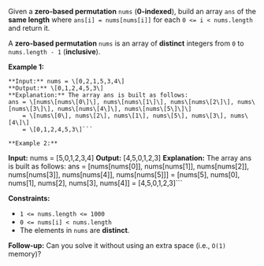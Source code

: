 Given a **zero-based permutation** `nums` (**0-indexed**), build an array `ans` of the **same length** where `ans[i] = nums[nums[i]]` for each `0 <= i < nums.length` and return it.

A **zero-based permutation** `nums` is an array of **distinct** integers from `0` to `nums.length - 1` (**inclusive**).

**Example 1:**

```
**Input:** nums = \[0,2,1,5,3,4\]
**Output:** \[0,1,2,4,5,3\]
**Explanation:** The array ans is built as follows: 
ans = \[nums\[nums\[0\]\], nums\[nums\[1\]\], nums\[nums\[2\]\], nums\[nums\[3\]\], nums\[nums\[4\]\], nums\[nums\[5\]\]\]
    = \[nums\[0\], nums\[2\], nums\[1\], nums\[5\], nums\[3\], nums\[4\]\]
    = \[0,1,2,4,5,3\]```

**Example 2:**

```
**Input:** nums = \[5,0,1,2,3,4\]
**Output:** \[4,5,0,1,2,3\]
**Explanation:** The array ans is built as follows:
ans = \[nums\[nums\[0\]\], nums\[nums\[1\]\], nums\[nums\[2\]\], nums\[nums\[3\]\], nums\[nums\[4\]\], nums\[nums\[5\]\]\]
    = \[nums\[5\], nums\[0\], nums\[1\], nums\[2\], nums\[3\], nums\[4\]\]
    = \[4,5,0,1,2,3\]```

**Constraints:**

*   `1 <= nums.length <= 1000`
*   `0 <= nums[i] < nums.length`
*   The elements in `nums` are **distinct**.

**Follow-up:** Can you solve it without using an extra space (i.e., `O(1)` memory)?